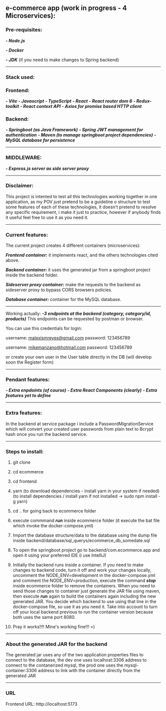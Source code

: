 
## e-commerce app (work in progress - 4 Microservices):

### Pre-requisites:

***- Node.js***

***- Docker***

***- JDK*** (if you need to make changes to Spring backend)

***
### Stack used:

### Frontend:

***- Vite***
***- Javascript***
***- TypeScript***
***- React***
***- React router dom 6***
***- Redux-toolkit***
***- React context API***
***- Axios for promise based HTTP client***


### Backend:

***- Springboot (as Java Framework)***
***- Spring JWT management for authentication***
***- Maven (to manage springboot project dependencies)***
***- MySQL database for persistence***

***
### MIDDLEWARE:

***- Express.js server as side server proxy***

***


### Disclaimer:  
This project is intented to test all this technologies working together in one application, as my POV just pretend to be a guideline o structure to test some features of each of these technologies, it doesn't pretend to resolve any specific requirement, i make it just to practice, however if anybody finds it useful feel free to use it as you need it.
***


### Current features:
The current project creates 4 different containers (microservices):

***Frontend container:*** it implements react, and the others technologies cited above.

***Backend container:*** it uses the generated jar from a springboot project inside the backend folder.

***Sideserver proxy container:*** make the requests to the backend as sideserver proxy to bypass CORS browsers policies.

***Database container:*** container for the MySQL database.

***

Working actually:
	***-3 endpoints at the backend (category, category/id, products)***
This endpoints can be requested by postman or browser. 

You can use this credentials for login:

username: malexismreyes@gmail.com
password: 123456789

username: mikemanzano@hotmail.com
password: 123456789

or create your own user in the User table directly in the DB (will develop soon the Register form)

***

### Pendant features:

***- Extra enpdoints (of course)***
***- Extra React Components (clearly)***
***- Extra features yet to define***
	
***

### Extra features:
In the backend at service package i include a PasswordMigrationService which will convert your created user passwords from plain text to Bcrypt hash once you run the backend service.

***

### Steps to install:

1)  git clone  

2)  cd ecommerce

3) cd frontend 

4) yarn (to download dependencies - install yarn in your system if needed) (to install dependencies / install yarn if not installed -> sudo npm install -g yarn)

5) cd .. for going back to ecommerce folder

6) execute commmand ***run*** inside ecommerce folder (it execute the bat file which invoke the docker-compose.yml)

7) Import the database structure/data to the database using the dump file inside backend/database/sql_querys/ecommerce_db_somedate.sql

8) To open the springboot project go to backend/com.ecommerce.app and open it using your preferred IDE (i use IntelliJ) 

9) Initially the backend runs inside a container. If you need to make changes to backend code, turn it off and work your changes locally, uncomment the NODE_ENV=development in the docker-compose.yml and comment the  NODE_ENV=production, execute the command ***stop*** inside ecommerce folder to remove the containers. When you need to send those changes to container just generate the JAR file using maven,  then execute ***run*** again to build the containers again including the new generated JAR. You decide which backend to use using that line in the docker-compose file, so use it as you need it. Take into account to turn off your local backend previous to run the container version because both uses the same port 8080.

10) Pray it works!!!! Mine's working fine!!! =)


***

### About the generated JAR for the backend

The generated jar uses any of the two application properties files to connect to the database, the dev one uses localhost:3306 address to connect to the contanerized mysql, the prod one uses the mysql-container:3306 address to link with the container directly from the generated JAR

***

### URL

Frontend URL: http://localhost:5173
